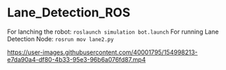 # Lane_Detection_ROS

For lanching the robot:
```roslaunch simulation bot.launch```
For running Lane Detection Node:
```rosrun mov lane2.py```



https://user-images.githubusercontent.com/40001795/154998213-e7da90a4-df80-4b33-95e3-96b6a076fd87.mp4

